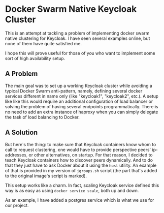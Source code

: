 # Docker Swarm Native Keycloak Cluster
This is an attempt at tackling a problem of implementing docker swarm native clustering for Keycloak. I have seen several examples online, but none of them have quite satisfied me. 

I hope this will prove useful for those of you who want to implement some sort of high availability setup.

## A Problem
The main goal was to set up a working Keycloak cluster while avoiding a typical Docker Swarm anti-pattern, namely, defining several docker services different in name only (like "keycloak1", "keycloak2", etc.). A setup like like this would require an additional configuration of load balancer or solving the problem of having several endpoints programmatically. There is no need to add an extra instance of haproxy when you can simply delegate the task of load balancing to Docker.

## A Solution
But here's the thing: to make sure that Keycloak containers know whom to call to request clustering, one would have to provide perspective peers' ip-addresses, or other alternatives, on startup. For that reason, I decided to teach Keycloak containers how to discover peers dynamically. And to do that they just have to ask Docker about it using the `host` utility. An example of that is provided in my version of `jgroups.sh` script (the part that's added to the original image's script is marked).

This setup works like a charm. In fact, scaling Keycloak service defined this way is as easy as using `docker service scale`, both up and down.

As an example, I have added a postgres service which is what we use for our project.
